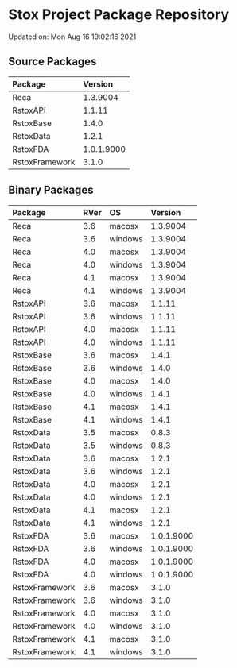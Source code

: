 # Stox Project Package Repository


Updated on: Mon Aug 16 19:02:16 2021
## Source Packages

|Package        |Version    |
|:--------------|:----------|
|Reca           |1.3.9004   |
|RstoxAPI       |1.1.11     |
|RstoxBase      |1.4.0      |
|RstoxData      |1.2.1      |
|RstoxFDA       |1.0.1.9000 |
|RstoxFramework |3.1.0      |

## Binary Packages

|Package        |RVer |OS      |Version    |
|:--------------|:----|:-------|:----------|
|Reca           |3.6  |macosx  |1.3.9004   |
|Reca           |3.6  |windows |1.3.9004   |
|Reca           |4.0  |macosx  |1.3.9004   |
|Reca           |4.0  |windows |1.3.9004   |
|Reca           |4.1  |macosx  |1.3.9004   |
|Reca           |4.1  |windows |1.3.9004   |
|RstoxAPI       |3.6  |macosx  |1.1.11     |
|RstoxAPI       |3.6  |windows |1.1.11     |
|RstoxAPI       |4.0  |macosx  |1.1.11     |
|RstoxAPI       |4.0  |windows |1.1.11     |
|RstoxBase      |3.6  |macosx  |1.4.1      |
|RstoxBase      |3.6  |windows |1.4.0      |
|RstoxBase      |4.0  |macosx  |1.4.0      |
|RstoxBase      |4.0  |windows |1.4.1      |
|RstoxBase      |4.1  |macosx  |1.4.1      |
|RstoxBase      |4.1  |windows |1.4.1      |
|RstoxData      |3.5  |macosx  |0.8.3      |
|RstoxData      |3.5  |windows |0.8.3      |
|RstoxData      |3.6  |macosx  |1.2.1      |
|RstoxData      |3.6  |windows |1.2.1      |
|RstoxData      |4.0  |macosx  |1.2.1      |
|RstoxData      |4.0  |windows |1.2.1      |
|RstoxData      |4.1  |macosx  |1.2.1      |
|RstoxData      |4.1  |windows |1.2.1      |
|RstoxFDA       |3.6  |macosx  |1.0.1.9000 |
|RstoxFDA       |3.6  |windows |1.0.1.9000 |
|RstoxFDA       |4.0  |macosx  |1.0.1.9000 |
|RstoxFDA       |4.0  |windows |1.0.1.9000 |
|RstoxFramework |3.6  |macosx  |3.1.0      |
|RstoxFramework |3.6  |windows |3.1.0      |
|RstoxFramework |4.0  |macosx  |3.1.0      |
|RstoxFramework |4.0  |windows |3.1.0      |
|RstoxFramework |4.1  |macosx  |3.1.0      |
|RstoxFramework |4.1  |windows |3.1.0      |
